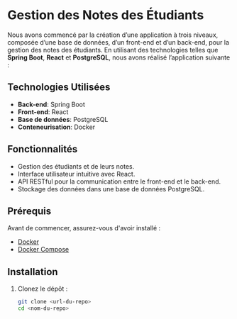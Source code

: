# Gestion des Notes des Étudiants

Nous avons commencé par la création d’une application à trois niveaux, composée d’une base de données, d’un front-end et d’un back-end, pour la gestion des notes des étudiants. En utilisant des technologies telles que **Spring Boot**, **React** et **PostgreSQL**, nous avons réalisé l’application suivante :

## Technologies Utilisées

- **Back-end**: Spring Boot
- **Front-end**: React
- **Base de données**: PostgreSQL
- **Conteneurisation**: Docker

## Fonctionnalités

- Gestion des étudiants et de leurs notes.
- Interface utilisateur intuitive avec React.
- API RESTful pour la communication entre le front-end et le back-end.
- Stockage des données dans une base de données PostgreSQL.

## Prérequis

Avant de commencer, assurez-vous d'avoir installé :

- [Docker](https://www.docker.com/get-started)
- [Docker Compose](https://docs.docker.com/compose/)

## Installation

1. Clonez le dépôt :

   ```bash
   git clone <url-du-repo>
   cd <nom-du-repo>

